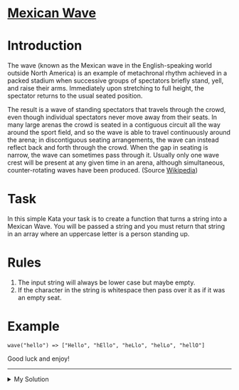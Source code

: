 # [Mexican Wave](https://www.codewars.com/kata/58f5c63f1e26ecda7e000029)

# Introduction

The wave (known as the Mexican wave in the English-speaking world outside North America) is an example of metachronal
rhythm achieved in a packed stadium when successive groups of spectators briefly stand, yell, and raise their arms.
Immediately upon stretching to full height, the spectator returns to the usual seated position.

The result is a wave of standing spectators that travels through the crowd, even though individual spectators never move
away from their seats. In many large arenas the crowd is seated in a contiguous circuit all the way around the sport
field, and so the wave is able to travel continuously around the arena; in discontiguous seating arrangements, the wave
can instead reflect back and forth through the crowd. When the gap in seating is narrow, the wave can sometimes pass
through it. Usually only one wave crest will be present at any given time in an arena, although simultaneous,
counter-rotating waves have been produced. (Source [Wikipedia](<https://en.wikipedia.org/wiki/Wave_(audience)>))

# Task

In this simple Kata your task is to create a function that turns a string into a Mexican Wave. You will be passed a
string and you must return that string in an array where an uppercase letter is a person standing up.

# Rules

1. The input string will always be lower case but maybe empty.
2. If the character in the string is whitespace then pass over it as if it was an empty seat.

# Example

```
wave("hello") => ["Hello", "hEllo", "heLlo", "helLo", "hellO"]
```

Good luck and enjoy!

---

<details><summary>My Solution</summary>

```js
function wave(str) {
  const result = [];

  str.split("").forEach((char, i) => {
    if (char === " ") return;
    result.push(str.slice(0, i) + char.toUpperCase() + str.slice(i + 1));
  });

  return result;
}
```

</details>
